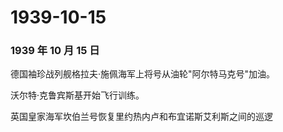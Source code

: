 # 1939-10-15

### 1939 年 10 月 15 日

德国袖珍战列舰格拉夫·施佩海军上将号从油轮"阿尔特马克号"加油。

沃尔特·克鲁宾斯基开始飞行训练。

英国皇家海军坎伯兰号恢复里约热内卢和布宜诺斯艾利斯之间的巡逻